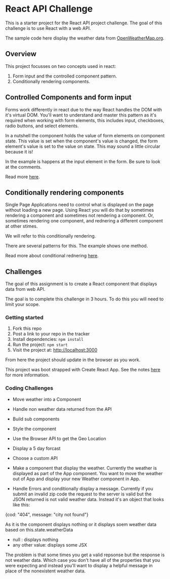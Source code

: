 # React API Challenge 

This is a starter project for the React API project challenge. The goal of this challenge is to use React with a web API. 

The sample code here display the weather data from [OpenWeatherMap.org](https://openweathermap.org). 

## Overview 

This project focusses on two concepts used in react: 

1. Form input and the controlled component pattern.
1. Conditionally rendering components. 

## Controlled Components and form input

Forms work differently in react due to the way React handles the DOM with it's virtual DOM. You'll want to understand and master this pattern as it's required when working with form elements, this includes input, checkboxes, radio buttons, and select elements. 

In a nutshell the component holds the value of form elements on component state. This value is set when the component's value is changed, the form element's value is set to the value on state. This may sound a little circular because it is! 

In the example is happens at the input element in the form. Be sure to look at the comments. 

Read more [here](https://reactjs.org/docs/forms.html).

## Conditionally rendering components 

Single Page Applications need to control what is displayed on the page without loading a new page. Using React you will do that by sometimes rendering a component and sometimes not rendering a component. Or, sometimes rendering one component, and rednering a different component at other stimes. 

We will refer to this conditionally rendering. 

There are several patterns for this. The example shows one method. 

Read more about conditional rednering [here](https://reactjs.org/docs/conditional-rendering.html).

## Challenges 

The goal of this assignment is to create a React component that displays data from web API. 

The goal is to complete this challenge in 3 hours. To do this you will need to limit your scope. 

### Getting started 

1. Fork this repo
1. Post a link to your repo in the tracker
1. Install dependencies: `npm install`
1. Run the project: `npm start`
1. Visit the project at: [http://localhost:3000](http://localhost:3000)

From here the project should update in the browser as you work. 

This project was boot strapped with Create React App. See the notes [here](create-react-app-notes.md) for more information.

### Coding Challenges 

- Move weather into a Component 
- Handle non weather data returned from the API
- Build sub components
- Style the component 
- Use the Browser API to get the Geo Location
- Display a 5 day forcast
- Choose a custom API

- Make a component that display the weather. Currently the weather is displayed as part of the App component. You want to move the weather out of App and display your new Weather component in App. 
- Handle Errors and conditionally display a message. Currently if you submit an invalid zip code the request to the server is valid but the JSON returned is not valid weather data. Instead it's an object that looks like this: 

{cod: "404", message: "city not found"}

As it is the component displays nothing or it displays soem weather data based on this.state.weatherData

- null : displays nothing 
- any other value: displays some JSX 

The problem is that some times you get a valid repsonse but the response is not weather data. Which case you don't have all of the properties that you were expecting and instead you'll want to display a helpful message in place of the nonexistent weather data. 

